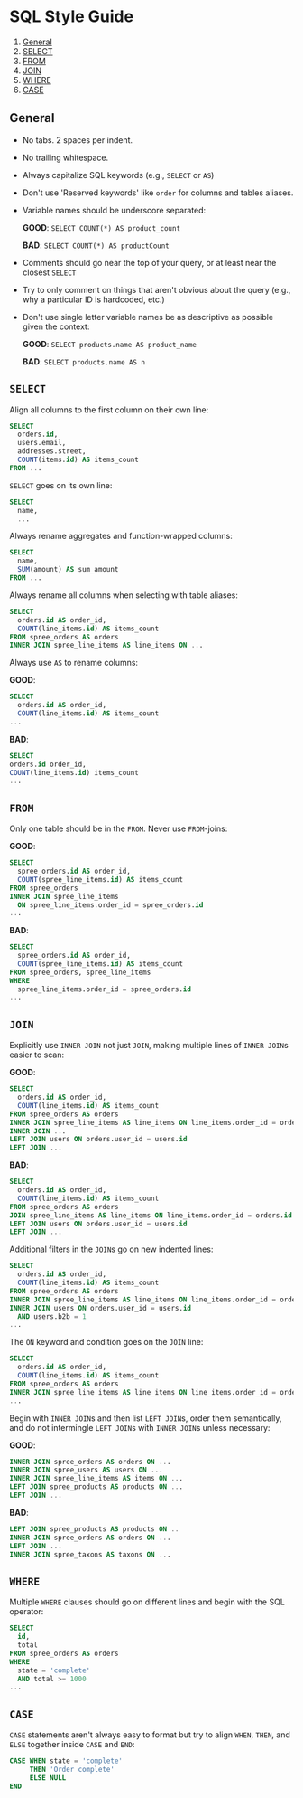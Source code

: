 # SQL Style Guide

1. [General](#general)
2. [SELECT](#select)
3. [FROM](#from)
4. [JOIN](#join)
5. [WHERE](#where)
6. [CASE](#case)

## General

* No tabs. 2 spaces per indent.
* No trailing whitespace.
* Always capitalize SQL keywords (e.g., `SELECT` or `AS`)
* Don't use 'Reserved keywords' like `order` for columns and tables aliases.
* Variable names should be underscore separated:

  __GOOD__:
  `SELECT COUNT(*) AS product_count`

  __BAD__:
  `SELECT COUNT(*) AS productCount`

* Comments should go near the top of your query, or at least near the closest `SELECT`
* Try to only comment on things that aren't obvious about the query (e.g., why a particular ID is hardcoded, etc.)
* Don't use single letter variable names be as descriptive as possible given the context:

  __GOOD__:
  `SELECT products.name AS product_name`

  __BAD__:
  `SELECT products.name AS n`

## `SELECT`

Align all columns to the first column on their own line:

```sql
SELECT
  orders.id,
  users.email,
  addresses.street,
  COUNT(items.id) AS items_count
FROM ...
```

`SELECT` goes on its own line:

```sql
SELECT
  name,
  ...
```

Always rename aggregates and function-wrapped columns:

```sql
SELECT
  name,
  SUM(amount) AS sum_amount
FROM ...
```

Always rename all columns when selecting with table aliases:

```sql
SELECT
  orders.id AS order_id,
  COUNT(line_items.id) AS items_count
FROM spree_orders AS orders
INNER JOIN spree_line_items AS line_items ON ...
```

Always use `AS` to rename columns:

__GOOD__:

```sql
SELECT
  orders.id AS order_id,
  COUNT(line_items.id) AS items_count
...
```

__BAD__:

```sql
SELECT
orders.id order_id,
COUNT(line_items.id) items_count
...
```

## `FROM`

Only one table should be in the `FROM`. Never use `FROM`-joins:

__GOOD__:

```sql
SELECT
  spree_orders.id AS order_id,
  COUNT(spree_line_items.id) AS items_count
FROM spree_orders
INNER JOIN spree_line_items
  ON spree_line_items.order_id = spree_orders.id
...
```

__BAD__:

```sql
SELECT
  spree_orders.id AS order_id,
  COUNT(spree_line_items.id) AS items_count
FROM spree_orders, spree_line_items
WHERE
  spree_line_items.order_id = spree_orders.id
...
```

## `JOIN`

Explicitly use `INNER JOIN` not just `JOIN`, making multiple lines of `INNER JOIN`s easier to scan:

__GOOD__:

```sql
SELECT
  orders.id AS order_id,
  COUNT(line_items.id) AS items_count
FROM spree_orders AS orders
INNER JOIN spree_line_items AS line_items ON line_items.order_id = orders.id
INNER JOIN ...
LEFT JOIN users ON orders.user_id = users.id
LEFT JOIN ...
```

__BAD__:

```sql
SELECT
  orders.id AS order_id,
  COUNT(line_items.id) AS items_count
FROM spree_orders AS orders
JOIN spree_line_items AS line_items ON line_items.order_id = orders.id
LEFT JOIN users ON orders.user_id = users.id
LEFT JOIN ...
```

Additional filters in the `JOIN`s go on new indented lines:

```sql
SELECT
  orders.id AS order_id,
  COUNT(line_items.id) AS items_count
FROM spree_orders AS orders
INNER JOIN spree_line_items AS line_items ON line_items.order_id = orders.id
INNER JOIN users ON orders.user_id = users.id
  AND users.b2b = 1
...
```

The `ON` keyword and condition goes on the `JOIN` line:

```sql
SELECT
  orders.id AS order_id,
  COUNT(line_items.id) AS items_count
FROM spree_orders AS orders
INNER JOIN spree_line_items AS line_items ON line_items.order_id = orders.id
...
```

Begin with `INNER JOIN`s and then list `LEFT JOIN`s, order them semantically, and do not intermingle `LEFT JOIN`s with `INNER JOIN`s unless necessary:

__GOOD__:

```sql
INNER JOIN spree_orders AS orders ON ...
INNER JOIN spree_users AS users ON ...
INNER JOIN spree_line_items AS items ON ...
LEFT JOIN spree_products AS products ON ...
LEFT JOIN ...
```

__BAD__:

```sql
LEFT JOIN spree_products AS products ON ..
INNER JOIN spree_orders AS orders ON ...
LEFT JOIN ...
INNER JOIN spree_taxons AS taxons ON ...
```

## `WHERE`

Multiple `WHERE` clauses should go on different lines and begin with the SQL operator:

```sql
SELECT
  id,
  total
FROM spree_orders AS orders
WHERE
  state = 'complete'
  AND total >= 1000
...
```

## `CASE`

`CASE` statements aren't always easy to format but try to align `WHEN`, `THEN`, and `ELSE` together inside `CASE` and `END`:

```sql
CASE WHEN state = 'complete'
     THEN 'Order complete'
     ELSE NULL
END
```
